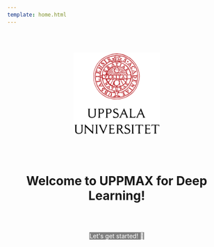 ```yaml
---
template: home.html
---
```


<div style="text-align: center;">

<br/><br/>

<img src="assets/UU_logo_color.svg" alt="drawing" width="200"/>

<br/><br/>

<h1>Welcome to UPPMAX for Deep Learning!</h1>
    
<br><br/>

<a href="intro/" class="md-button" style="text-decoration: none; background-color: #808080; color: white;">Let's get started! 🚀</a>

<br/><br/>

</div>
